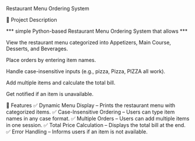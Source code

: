 Restaurant Menu Ordering System

📌 Project Description

*** simple Python-based Restaurant Menu Ordering System that allows ***

View the restaurant menu categorized into Appetizers, Main Course, Desserts, and Beverages.

Place orders by entering item names.

Handle case-insensitive inputs (e.g., pizza, Pizza, PIZZA all work).

Add multiple items and calculate the total bill.

Get notified if an item is unavailable.


📝 Features
✅ Dynamic Menu Display – Prints the restaurant menu with categorized items.
✅ Case-Insensitive Ordering – Users can type item names in any case format.
✅ Multiple Orders – Users can add multiple items in one session.
✅ Total Price Calculation – Displays the total bill at the end.
✅ Error Handling – Informs users if an item is not available.


